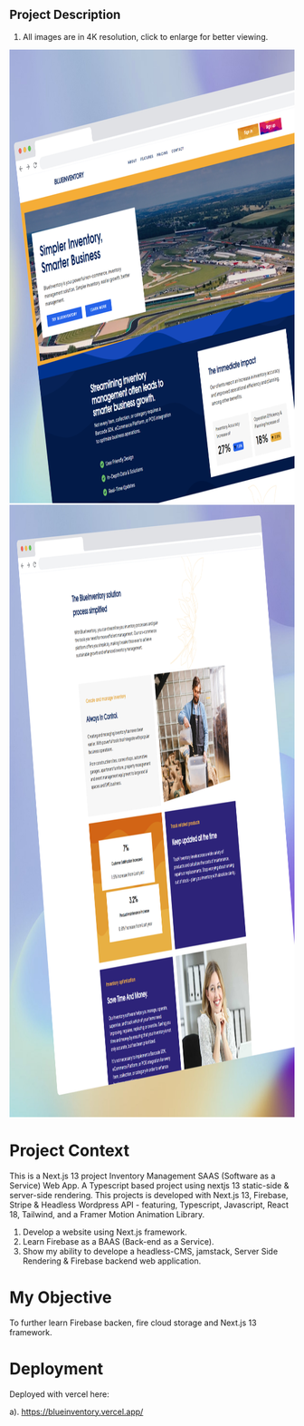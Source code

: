 ## Project Description

1. All images are in 4K resolution, click to enlarge for better viewing.

<img src="public/img/screenshots/BlueInventory-Inventory-Management-Software (6).jpg" width="1080px" height="800px">
<img src="public/img/screenshots/BlueInventory-Inventory-Management-Software (8).jpg" width="1080px" height="1080px">

# Project Context
This is a Next.js 13 project Inventory Management SAAS (Software as a Service) Web App. A Typescript based project using nextjs 13 static-side & server-side rendering. This projects is developed with Next.js 13, Firebase, Stripe & Headless Wordpress API - featuring, Typescript, Javascript, React 18, Tailwind, and a Framer Motion Animation Library.

1. Develop a website using Next.js framework.
2. Learn Firebase as a BAAS (Back-end as a Service).
3. Show my ability to develope a headless-CMS, jamstack, Server Side Rendering & Firebase backend web application.

# My Objective
To further learn Firebase backen, fire cloud storage and Next.js 13 framework.

# Deployment

Deployed with vercel here: 

a). https://blueinventory.vercel.app/
